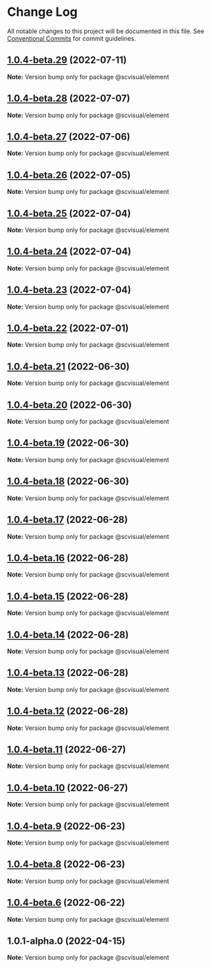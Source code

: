 # Change Log

All notable changes to this project will be documented in this file.
See [Conventional Commits](https://conventionalcommits.org) for commit guidelines.

## [1.0.4-beta.29](http://58.22.61.222:18001/bgtech-fe/micro-frame/compare/@scvisual/element@1.0.4-beta.28...@scvisual/element@1.0.4-beta.29) (2022-07-11)

**Note:** Version bump only for package @scvisual/element





## [1.0.4-beta.28](http://58.22.61.222:18001/bgtech-fe/micro-frame/compare/@scvisual/element@1.0.4-beta.27...@scvisual/element@1.0.4-beta.28) (2022-07-07)

**Note:** Version bump only for package @scvisual/element





## [1.0.4-beta.27](http://58.22.61.222:18001/bgtech-fe/micro-frame/compare/@scvisual/element@1.0.4-beta.26...@scvisual/element@1.0.4-beta.27) (2022-07-06)

**Note:** Version bump only for package @scvisual/element





## [1.0.4-beta.26](http://58.22.61.222:18001/bgtech-fe/micro-frame/compare/@scvisual/element@1.0.4-beta.25...@scvisual/element@1.0.4-beta.26) (2022-07-05)

**Note:** Version bump only for package @scvisual/element





## [1.0.4-beta.25](http://58.22.61.222:18001/bgtech-fe/micro-frame/compare/@scvisual/element@1.0.4-beta.24...@scvisual/element@1.0.4-beta.25) (2022-07-04)

**Note:** Version bump only for package @scvisual/element





## [1.0.4-beta.24](http://58.22.61.222:18001/bgtech-fe/micro-frame/compare/@scvisual/element@1.0.4-beta.23...@scvisual/element@1.0.4-beta.24) (2022-07-04)

**Note:** Version bump only for package @scvisual/element





## [1.0.4-beta.23](http://58.22.61.222:18001/bgtech-fe/micro-frame/compare/@scvisual/element@1.0.4-beta.22...@scvisual/element@1.0.4-beta.23) (2022-07-04)

**Note:** Version bump only for package @scvisual/element





## [1.0.4-beta.22](http://58.22.61.222:18001/bgtech-fe/micro-frame/compare/@scvisual/element@1.0.4-beta.21...@scvisual/element@1.0.4-beta.22) (2022-07-01)

**Note:** Version bump only for package @scvisual/element





## [1.0.4-beta.21](http://58.22.61.222:18001/bgtech-fe/micro-frame/compare/@scvisual/element@1.0.4-beta.20...@scvisual/element@1.0.4-beta.21) (2022-06-30)

**Note:** Version bump only for package @scvisual/element





## [1.0.4-beta.20](http://58.22.61.222:18001/bgtech-fe/micro-frame/compare/@scvisual/element@1.0.4-beta.19...@scvisual/element@1.0.4-beta.20) (2022-06-30)

**Note:** Version bump only for package @scvisual/element





## [1.0.4-beta.19](http://58.22.61.222:18001/bgtech-fe/micro-frame/compare/@scvisual/element@1.0.4-beta.18...@scvisual/element@1.0.4-beta.19) (2022-06-30)

**Note:** Version bump only for package @scvisual/element





## [1.0.4-beta.18](http://58.22.61.222:18001/bgtech-fe/micro-frame/compare/@scvisual/element@1.0.4-beta.17...@scvisual/element@1.0.4-beta.18) (2022-06-30)

**Note:** Version bump only for package @scvisual/element





## [1.0.4-beta.17](http://58.22.61.222:18001/bgtech-fe/micro-frame/compare/@scvisual/element@1.0.4-beta.16...@scvisual/element@1.0.4-beta.17) (2022-06-28)

**Note:** Version bump only for package @scvisual/element





## [1.0.4-beta.16](http://58.22.61.222:18001/bgtech-fe/micro-frame/compare/@scvisual/element@1.0.4-beta.15...@scvisual/element@1.0.4-beta.16) (2022-06-28)

**Note:** Version bump only for package @scvisual/element





## [1.0.4-beta.15](http://58.22.61.222:18001/bgtech-fe/micro-frame/compare/@scvisual/element@1.0.4-beta.14...@scvisual/element@1.0.4-beta.15) (2022-06-28)

**Note:** Version bump only for package @scvisual/element





## [1.0.4-beta.14](http://58.22.61.222:18001/bgtech-fe/micro-frame/compare/@scvisual/element@1.0.4-beta.13...@scvisual/element@1.0.4-beta.14) (2022-06-28)

**Note:** Version bump only for package @scvisual/element





## [1.0.4-beta.13](http://58.22.61.222:18001/bgtech-fe/micro-frame/compare/@scvisual/element@1.0.4-beta.12...@scvisual/element@1.0.4-beta.13) (2022-06-28)

**Note:** Version bump only for package @scvisual/element





## [1.0.4-beta.12](http://58.22.61.222:18001/bgtech-fe/micro-frame/compare/@scvisual/element@1.0.4-beta.11...@scvisual/element@1.0.4-beta.12) (2022-06-28)

**Note:** Version bump only for package @scvisual/element





## [1.0.4-beta.11](http://58.22.61.222:18001/bgtech-fe/micro-frame/compare/@scvisual/element@1.0.4-beta.10...@scvisual/element@1.0.4-beta.11) (2022-06-27)

**Note:** Version bump only for package @scvisual/element





## [1.0.4-beta.10](http://58.22.61.222:18001/bgtech-fe/micro-frame/compare/@scvisual/element@1.0.4-beta.9...@scvisual/element@1.0.4-beta.10) (2022-06-27)

**Note:** Version bump only for package @scvisual/element





## [1.0.4-beta.9](http://58.22.61.222:18001/bgtech-fe/micro-frame/compare/@scvisual/element@1.0.4-beta.8...@scvisual/element@1.0.4-beta.9) (2022-06-23)

**Note:** Version bump only for package @scvisual/element





## [1.0.4-beta.8](http://58.22.61.222:18001/bgtech-fe/micro-frame/compare/@scvisual/element@1.0.4-beta.6...@scvisual/element@1.0.4-beta.8) (2022-06-23)

**Note:** Version bump only for package @scvisual/element





## [1.0.4-beta.6](http://58.22.61.222:18001/bgtech-fe/micro-frame/compare/@scvisual/element@1.0.1-alpha.0...@scvisual/element@1.0.4-beta.6) (2022-06-22)

**Note:** Version bump only for package @scvisual/element





## 1.0.1-alpha.0 (2022-04-15)

**Note:** Version bump only for package @scvisual/element
